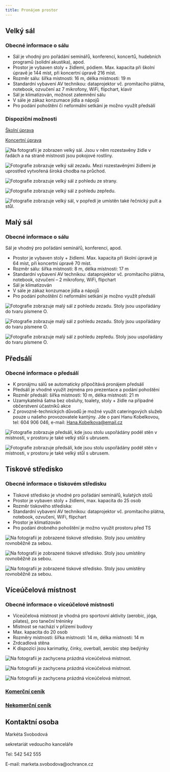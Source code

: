 ```yaml
---
title: Pronájem prostor
---
```

<h2>Velký sál</h2>

<h3>Obecné informace o&nbsp;sálu</h3>

<ul>
	<li>Sál je vhodný pro pořádání seminářů, konferencí, koncertů, hudebních programů (solidní akustika), apod.</li>
	<li>Prostor je vybaven stoly +&nbsp;židlemi, pódiem. Max. kapacita při školní úpravě je 144&nbsp;míst, při koncertní úpravě 216&nbsp;míst.</li>
	<li>Rozměr sálu: šířka místnosti: 16&nbsp;m, délka místnosti: 19&nbsp;m</li>
	<li>Standardní vybavení AV technikou: dataprojektor vč. promítacího plátna, notebook, ozvučení az 7&nbsp;mikrofony, WiFi, flipchart, klavír</li>
	<li>Sál je klimatizován, možnost zatemnění sálu</li>
	<li>V sále je zákaz konzumace jídla a&nbsp;nápojů</li>
	<li>Pro podání pohoštění či&nbsp;neformální setkání je možno využít předsálí</li>
</ul>

<h3>Dispoziční možnosti</h3>

<p><a href="/uploads-import/img/Saly/VS_skolni_uprava_144_osob.pdf">Školní úprava</a></p>

<p><a href="/uploads-import/img/Saly/VS_koncertni_uprava_216_osob.pdf">Koncertní úprava</a></p>

<p><img alt="Na fotografii je zobrazen velký sál. Jsou v něm rozestavěny židle v řadách a na straně místnosti jsou pokojové rostliny." src="velky_sal_1.jpg" /></p>

<p><img alt="Fotografie zobrazuje velký sál zezadu. Mezi rozestavěnými židlemi je uprostřed vytvořená široká chodba na průchod." src="velky_sal_2.jpg" /></p>

<p><img alt="Fotografie zobrazuje velký sál z pohledu ze strany." src="velky_sal_3.jpg" /></p>

<p><img alt="Fotografie zobrazuje velký sál z pohledu zepředu. " src="velky_sal_4.jpg" /></p>

<p><img alt="Fotografie zobrazuje velký sál, v popředí je umístěn také řečnický pult a stůl." src="velky_sal_5.jpg" /></p>

<h2>Malý sál</h2>

<h3>Obecné informace o&nbsp;sálu</h3>

<p>Sál je vhodný pro pořádání seminářů, konferencí, apod.</p>

<ul>
	<li>Prostor je vybaven stoly +&nbsp;židlemi. Max. kapacita při školní úpravě je 64&nbsp;míst, při koncertní úpravě 70&nbsp;míst.</li>
	<li>Rozměr sálu: šířka místnosti: 8&nbsp;m, délka místnosti: 17&nbsp;m</li>
	<li>Standardní vybavení AV technikou: dataprojektor vč. promítacího plátna, notebook, ozvučení &ndash;&nbsp;2&nbsp;mikrofony, WiFi, flipchart</li>
	<li>Sál je klimatizován</li>
	<li>V sále je zákaz konzumace jídla a&nbsp;nápojů</li>
	<li>Pro podání pohoštění či&nbsp;neformální setkání je možno využít předsálí</li>
</ul>

<p><img alt="Fotografie zobrazuje malý sál z pohledu zezadu. Stoly jsou uspořádány do tvaru písmene O." src="maly_sal_1.jpg" /></p>

<p><img alt="Fotografie zobrazuje malý sál z pohledu zezadu. Stoly jsou uspořádány do tvaru písmene O." src="maly_sal_2.jpg" /></p>

<p><img alt="Fotografie zobrazuje malý sál z pohledu zepředu. Stoly jsou uspořádány do tvaru písmene O." src="maly_sal_3.jpg" /></p>

<h2>Předsálí</h2>

<h3>Obecné informace o&nbsp;předsálí</h3>

<ul>
	<li>K pronájmu sálů se automaticky připočítává pronájem předsálí</li>
	<li>Předsálí je vhodné využít zejména pro prezentace a&nbsp;podání pohoštění</li>
	<li>Rozměr předsálí: šířka místnosti: 10&nbsp;m, délka místnosti: 21&nbsp;m</li>
	<li>Uzamykatelná šatna bez obsluhy, toalety, stoly +&nbsp;židle na&nbsp;případné občerstvení účastníků akce</li>
	<li>Z provozně-technických důvodů je možné využít cateringových služeb pouze u&nbsp;našeho provozovatele kantýny. Jde o&nbsp;paní Hanu Kobelkovou, tel: 604&nbsp;906&nbsp;046, e-mail:&nbsp;<a href="mailto:Hana.Kobelkova@email.cz">Hana.Kobelkova@email.cz</a></li>
</ul>

<p><img alt="Fotografie zobrazuje předsálí, kde jsou stolu uspořádány podél stěn v místnosti, v prostoru je také velký stůl s ubrusem." src="predsali_1.jpg" /></p>

<p><img alt="Fotografie zobrazuje předsálí, kde jsou stolu uspořádány podél stěn v místnosti, v prostoru je také velký stůl s ubrusem." src="predsali_2.jpg" /></p>

<h2>Tiskové středisko</h2>

<h3>Obecné informace o&nbsp;tiskovém středisku</h3>

<ul>
	<li>Tiskové středisko je vhodné pro pořádání seminářů, kulatých stolů</li>
	<li>Prostor je vybaven stoly +&nbsp;židlemi, max. kapacita do&nbsp;25&nbsp;osob</li>
	<li>Rozměr tiskového střediska:</li>
	<li>Standardní vybavení AV technikou: dataprojektor vč. promítacího plátna, notebook, ozvučení, WiFi, flipchart</li>
	<li>Prostor je klimatizován</li>
	<li>Pro podání drobného pohoštění je možno využít prostoru před TS</li>
</ul>

<p><img alt="Na fotografii je zobrazené tiskové středisko. Stoly jsou umístěny rovnoběžně za sebou." src="tiskove_stredisko_1.jpg" /></p>

<p><img alt="Na fotografii je zobrazené tiskové středisko. Stoly jsou umístěny rovnoběžně za sebou." src="tiskove_stredisko_2.jpg" /></p>

<p><img alt="Na fotografii je zobrazené tiskové středisko. Stoly jsou umístěny rovnoběžně za sebou." src="tiskove_stredisko_3.jpg" /></p>

<h2>Víceúčelová místnost</h2>

<h3>Obecné informace o víceúčelové místnosti</h3>

<ul>
	<li>Víceúčelová místnost je vhodná pro sportovní aktivity (aerobic, jóga, pilates), pro taneční tréninky</li>
	<li>Místnost se nachází v&nbsp;přízemí budovy</li>
	<li>Max. kapacita do&nbsp;20&nbsp;osob</li>
	<li>Rozměry místnosti: šířka místnosti: 14&nbsp;m, délka místnosti: 14&nbsp;m</li>
	<li>Zrdcadlová stěna</li>
	<li>K dispozici jsou karimatky, činky, overball, aerobic step bedýnky</li>
</ul>

<p><img alt="Na fotografii je zachycena prázdná víceúčelová místnost." src="viceucelova_mistnost_1.jpg" /></p>

<p><img alt="Na fotografii je zachycena prázdná víceúčelová místnost." src="viceucelova_mistnost_2.jpg" /></p>

<p><img alt="Na fotografii je zachycena prázdná víceúčelová místnost." src="viceucelova_mistnost_3.jpg" /></p>

<h3><a href="/uploads-import/img/Saly/Cenik_komercni_2020.pdf">Komerční ceník</a></h3>

<h3><a href="nekomercni_cenik_2022.pdf">Nekomerční ceník</a></h3>

<h2>Kontaktní osoba</h2>

<p>Markéta Svobodová</p>

<p>sekretariát vedoucího kanceláře</p>

<p>Tel: 542&nbsp;542&nbsp;555</p>

<p>E-mail: marketa.svobodova@ochrance.cz</p>
